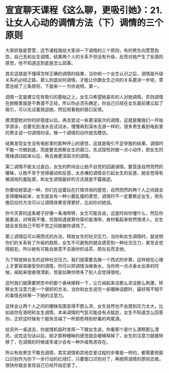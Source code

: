 # 宣宣聊天课程《这么聊，更吸引她》：21.让女人心动的调情方法（下）调情的三个原则

大家好我是萱萱，这节课程我给大家讲一下调情的三个原则，有的男生向萱萱抱怨，自己去和女生调情，结果两个人的关系不但没有升级，反而对她产生了反感的感觉，他不知道这到底是怎么回事。

其实这就是不懂得怎样正确的调情的结果，当你和一个女生认识之后，调情是升级关系的必经之路，那么到底如何调情，才能让你跟女生之间的关系更进一步呢，萱萱总结了三条原则，下面来一一为你说明，第一。

调情一定是建立在有吸引的基础之上，女生只希望她喜欢的人对她调情，否则调情在她眼里就是不靠谱不正经，所以你必须先确定，你自己已经在女生面前建立起了吸引，可以先试着挑逗她，然后观看她的窗口反馈。

摸清楚她对你的好感度以后，再去尝试一些更深层次的调情，这就是像我们一开始学游泳，总要先到浅水去试试水，慢慢再到深水去游一样的，很多男生看到电影里的男主说一句调情的话，做一个调情的动作就去模仿。

结果发现女生没有电影里的那种开心的感觉，这就是吸引不足导致的结果，调情时不能一次做到底，而是要去观察女生的窗口，先试探性的做一点小动作，把女生的情绪调动起来以后，再去做更深层次的调情。

第二调情不能太过直白，女生的矜持会让她不自觉的回避调情，要营造自然而然的暧昧，让她不至于觉得被动和反感，太赤裸的调情会引起女生的反感，她会觉得有被调戏的羞耻感，和女生调情最好的方式就是不露痕迹。

你要给她营造一种，你们在逗着玩在打情骂俏的感觉，自然而然的两个人之间就会变得暧昧起来，女生就会有一种小鹿乱撞的感觉，调情时不一定要靠近女生，用先推后拉的方法可以让调情效果变得更好，比如你对她说。

你今天穿的这条裙子好像一条海带呀，女生可能会说，这是时尚你懂什么，然后你接着说，对呀我不懂，但我知道就算你穿的是海带，身材看起来依然很诱人，女生就会发现自己不知不觉之间就被你调戏了。

第三调情后可以用西式的办法，释放女生的社交压力，当你和女生调情时，就说明你们的关系有了升级的趋势，女生不可避免的就会感受到一种社交压力，甚至会觉得尴尬，所以她有可能会故意不去接你的话茶，顾左右而言他。

为了释放掉女生的这种社交压力，我们就需要去做一个西式的步骤，这样她在心理上才更容易接受你的调情，你可以把调情当做香水，当你喷一点点香水出来的时候，闻起来很香很清新，但是如果你喷多了别人会觉得很呛。

这时我们就需要把空中的那个香味稀释一下，让它闻起来没那么浓没那么刺激，转移女生注意力是一个很好的方法，当你和女生说完一些暧昧话题时，最好用不相干的事情去转移一下她的注意力。

这样会让两个人之间的暧昧氛围变得不那么浓，女生自然也不会感到压力太大，比如说你在酒吧和女生调情，本来调情的气氛可能会有点尴尬，女生不知道怎么回答你，正好这时候有个服务员端了一杯颜色特别好看的鸡尾酒。

给另外一桌送去，你就借机临时发挥一下跟女生说，你看那个是什么酒啊那么漂亮，说完这句话以后，刚才那种暧昧的感觉就会被稀释掉了，女生的注意力就被转移了，在调情的时候或多或少会有一种升级焦虑存在。

所以有些男生不敢去调情，其实调情和其他恋爱过程的步骤是一样的，都需要用窗口识别作为你下一步行动的红绿灯，只要窗口识别对了，再按照调情的原则去做，很快你就会发现自己已经开始恋爱了。

